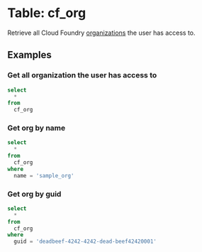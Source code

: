 # Table: cf_org

Retrieve all Cloud Foundry [organizations](https://docs.cloudfoundry.org/concepts/roles.html#orgs) the user has access to.

## Examples

### Get all organization the user has access to

```sql
select
  *
from
  cf_org
```

### Get org by name

```sql
select
  *
from
  cf_org
where
  name = 'sample_org'
```

### Get org by guid

```sql
select
  *
from
  cf_org
where
  guid = 'deadbeef-4242-4242-dead-beef42420001'
```